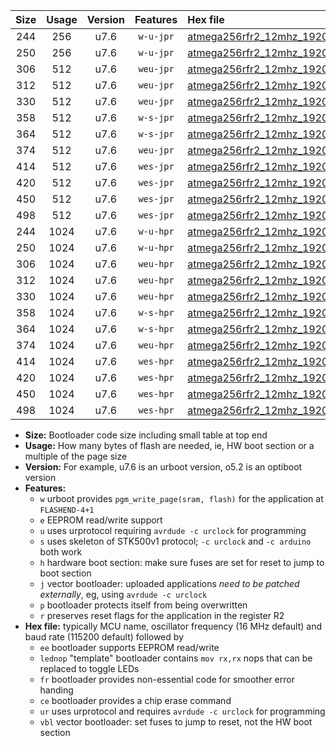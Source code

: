 |Size|Usage|Version|Features|Hex file|
|:-:|:-:|:-:|:-:|:--|
|244|256|u7.6|`w-u-jpr`|[atmega256rfr2_12mhz_19200bps_ur_vbl.hex](https://raw.githubusercontent.com/stefanrueger/urboot/main/bootloaders/atmega256rfr2/fcpu_12mhz/19200_bps/atmega256rfr2_12mhz_19200bps_ur_vbl.hex)|
|250|256|u7.6|`w-u-jpr`|[atmega256rfr2_12mhz_19200bps_lednop_ur_vbl.hex](https://raw.githubusercontent.com/stefanrueger/urboot/main/bootloaders/atmega256rfr2/fcpu_12mhz/19200_bps/atmega256rfr2_12mhz_19200bps_lednop_ur_vbl.hex)|
|306|512|u7.6|`weu-jpr`|[atmega256rfr2_12mhz_19200bps_ee_ur_vbl.hex](https://raw.githubusercontent.com/stefanrueger/urboot/main/bootloaders/atmega256rfr2/fcpu_12mhz/19200_bps/atmega256rfr2_12mhz_19200bps_ee_ur_vbl.hex)|
|312|512|u7.6|`weu-jpr`|[atmega256rfr2_12mhz_19200bps_ee_lednop_ur_vbl.hex](https://raw.githubusercontent.com/stefanrueger/urboot/main/bootloaders/atmega256rfr2/fcpu_12mhz/19200_bps/atmega256rfr2_12mhz_19200bps_ee_lednop_ur_vbl.hex)|
|330|512|u7.6|`weu-jpr`|[atmega256rfr2_12mhz_19200bps_ee_lednop_fr_ur_vbl.hex](https://raw.githubusercontent.com/stefanrueger/urboot/main/bootloaders/atmega256rfr2/fcpu_12mhz/19200_bps/atmega256rfr2_12mhz_19200bps_ee_lednop_fr_ur_vbl.hex)|
|358|512|u7.6|`w-s-jpr`|[atmega256rfr2_12mhz_19200bps_vbl.hex](https://raw.githubusercontent.com/stefanrueger/urboot/main/bootloaders/atmega256rfr2/fcpu_12mhz/19200_bps/atmega256rfr2_12mhz_19200bps_vbl.hex)|
|364|512|u7.6|`w-s-jpr`|[atmega256rfr2_12mhz_19200bps_lednop_vbl.hex](https://raw.githubusercontent.com/stefanrueger/urboot/main/bootloaders/atmega256rfr2/fcpu_12mhz/19200_bps/atmega256rfr2_12mhz_19200bps_lednop_vbl.hex)|
|374|512|u7.6|`weu-jpr`|[atmega256rfr2_12mhz_19200bps_ee_lednop_fr_ce_ur_vbl.hex](https://raw.githubusercontent.com/stefanrueger/urboot/main/bootloaders/atmega256rfr2/fcpu_12mhz/19200_bps/atmega256rfr2_12mhz_19200bps_ee_lednop_fr_ce_ur_vbl.hex)|
|414|512|u7.6|`wes-jpr`|[atmega256rfr2_12mhz_19200bps_ee_vbl.hex](https://raw.githubusercontent.com/stefanrueger/urboot/main/bootloaders/atmega256rfr2/fcpu_12mhz/19200_bps/atmega256rfr2_12mhz_19200bps_ee_vbl.hex)|
|420|512|u7.6|`wes-jpr`|[atmega256rfr2_12mhz_19200bps_ee_lednop_vbl.hex](https://raw.githubusercontent.com/stefanrueger/urboot/main/bootloaders/atmega256rfr2/fcpu_12mhz/19200_bps/atmega256rfr2_12mhz_19200bps_ee_lednop_vbl.hex)|
|450|512|u7.6|`wes-jpr`|[atmega256rfr2_12mhz_19200bps_ee_lednop_fr_vbl.hex](https://raw.githubusercontent.com/stefanrueger/urboot/main/bootloaders/atmega256rfr2/fcpu_12mhz/19200_bps/atmega256rfr2_12mhz_19200bps_ee_lednop_fr_vbl.hex)|
|498|512|u7.6|`wes-jpr`|[atmega256rfr2_12mhz_19200bps_ee_lednop_fr_ce_vbl.hex](https://raw.githubusercontent.com/stefanrueger/urboot/main/bootloaders/atmega256rfr2/fcpu_12mhz/19200_bps/atmega256rfr2_12mhz_19200bps_ee_lednop_fr_ce_vbl.hex)|
|244|1024|u7.6|`w-u-hpr`|[atmega256rfr2_12mhz_19200bps_ur.hex](https://raw.githubusercontent.com/stefanrueger/urboot/main/bootloaders/atmega256rfr2/fcpu_12mhz/19200_bps/atmega256rfr2_12mhz_19200bps_ur.hex)|
|250|1024|u7.6|`w-u-hpr`|[atmega256rfr2_12mhz_19200bps_lednop_ur.hex](https://raw.githubusercontent.com/stefanrueger/urboot/main/bootloaders/atmega256rfr2/fcpu_12mhz/19200_bps/atmega256rfr2_12mhz_19200bps_lednop_ur.hex)|
|306|1024|u7.6|`weu-hpr`|[atmega256rfr2_12mhz_19200bps_ee_ur.hex](https://raw.githubusercontent.com/stefanrueger/urboot/main/bootloaders/atmega256rfr2/fcpu_12mhz/19200_bps/atmega256rfr2_12mhz_19200bps_ee_ur.hex)|
|312|1024|u7.6|`weu-hpr`|[atmega256rfr2_12mhz_19200bps_ee_lednop_ur.hex](https://raw.githubusercontent.com/stefanrueger/urboot/main/bootloaders/atmega256rfr2/fcpu_12mhz/19200_bps/atmega256rfr2_12mhz_19200bps_ee_lednop_ur.hex)|
|330|1024|u7.6|`weu-hpr`|[atmega256rfr2_12mhz_19200bps_ee_lednop_fr_ur.hex](https://raw.githubusercontent.com/stefanrueger/urboot/main/bootloaders/atmega256rfr2/fcpu_12mhz/19200_bps/atmega256rfr2_12mhz_19200bps_ee_lednop_fr_ur.hex)|
|358|1024|u7.6|`w-s-hpr`|[atmega256rfr2_12mhz_19200bps.hex](https://raw.githubusercontent.com/stefanrueger/urboot/main/bootloaders/atmega256rfr2/fcpu_12mhz/19200_bps/atmega256rfr2_12mhz_19200bps.hex)|
|364|1024|u7.6|`w-s-hpr`|[atmega256rfr2_12mhz_19200bps_lednop.hex](https://raw.githubusercontent.com/stefanrueger/urboot/main/bootloaders/atmega256rfr2/fcpu_12mhz/19200_bps/atmega256rfr2_12mhz_19200bps_lednop.hex)|
|374|1024|u7.6|`weu-hpr`|[atmega256rfr2_12mhz_19200bps_ee_lednop_fr_ce_ur.hex](https://raw.githubusercontent.com/stefanrueger/urboot/main/bootloaders/atmega256rfr2/fcpu_12mhz/19200_bps/atmega256rfr2_12mhz_19200bps_ee_lednop_fr_ce_ur.hex)|
|414|1024|u7.6|`wes-hpr`|[atmega256rfr2_12mhz_19200bps_ee.hex](https://raw.githubusercontent.com/stefanrueger/urboot/main/bootloaders/atmega256rfr2/fcpu_12mhz/19200_bps/atmega256rfr2_12mhz_19200bps_ee.hex)|
|420|1024|u7.6|`wes-hpr`|[atmega256rfr2_12mhz_19200bps_ee_lednop.hex](https://raw.githubusercontent.com/stefanrueger/urboot/main/bootloaders/atmega256rfr2/fcpu_12mhz/19200_bps/atmega256rfr2_12mhz_19200bps_ee_lednop.hex)|
|450|1024|u7.6|`wes-hpr`|[atmega256rfr2_12mhz_19200bps_ee_lednop_fr.hex](https://raw.githubusercontent.com/stefanrueger/urboot/main/bootloaders/atmega256rfr2/fcpu_12mhz/19200_bps/atmega256rfr2_12mhz_19200bps_ee_lednop_fr.hex)|
|498|1024|u7.6|`wes-hpr`|[atmega256rfr2_12mhz_19200bps_ee_lednop_fr_ce.hex](https://raw.githubusercontent.com/stefanrueger/urboot/main/bootloaders/atmega256rfr2/fcpu_12mhz/19200_bps/atmega256rfr2_12mhz_19200bps_ee_lednop_fr_ce.hex)|

- **Size:** Bootloader code size including small table at top end
- **Usage:** How many bytes of flash are needed, ie, HW boot section or a multiple of the page size
- **Version:** For example, u7.6 is an urboot version, o5.2 is an optiboot version
- **Features:**
  + `w` urboot provides `pgm_write_page(sram, flash)` for the application at `FLASHEND-4+1`
  + `e` EEPROM read/write support
  + `u` uses urprotocol requiring `avrdude -c urclock` for programming
  + `s` uses skeleton of STK500v1 protocol; `-c urclock` and `-c arduino` both work
  + `h` hardware boot section: make sure fuses are set for reset to jump to boot section
  + `j` vector bootloader: uploaded applications *need to be patched externally*, eg, using `avrdude -c urclock`
  + `p` bootloader protects itself from being overwritten
  + `r` preserves reset flags for the application in the register R2
- **Hex file:** typically MCU name, oscillator frequency (16 MHz default) and baud rate (115200 default) followed by
  + `ee` bootloader supports EEPROM read/write
  + `lednop` "template" bootloader contains `mov rx,rx` nops that can be replaced to toggle LEDs
  + `fr` bootloader provides non-essential code for smoother error handing
  + `ce` bootloader provides a chip erase command
  + `ur` uses urprotocol and requires `avrdude -c urclock` for programming
  + `vbl` vector bootloader: set fuses to jump to reset, not the HW boot section
